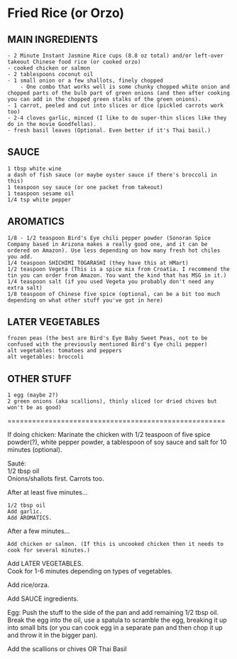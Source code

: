 # Fried Rice (or Orzo)  
   
## MAIN INGREDIENTS   

    - 2 Minute Instant Jasmine Rice cups (8.8 oz total) and/or left-over takeout Chinese food rice (or cooked orzo)
    - cooked chicken or salmon  
    - 2 tablespoons coconut oil  
    - 1 small onion or a few shallots, finely chopped
        - One combo that works well is some chunky chopped white onion and chopped parts of the bulb part of green onions (and then after cooking you can add in the chopped green stalks of the green onions).
    - 1 carrot, peeled and cut into slices or dice (pickled carrots work too)
    - 2-4 cloves garlic, minced (I like to do super-thin slices like they do in the movie Goodfellas).  
    - fresh basil leaves (Optional. Even better if it's Thai basil.)
  
## SAUCE  
	1 tbsp white wine
	a dash of fish sauce (or maybe oyster sauce if there's broccoli in this)  
	1 teaspoon soy sauce (or one packet from takeout)  
	1 teaspoon sesame oil  
	1/4 tsp white pepper
	  
## AROMATICS  
    1/8 - 1/2 teaspoon Bird's Eye chili pepper powder (Sonoran Spice Company based in Arizona makes a really good one, and it can be ordered on Amazon). Use less depending on how many fresh hot chiles you add. 
	1/4 teaspoon SHICHIMI TOGARASHI (they have this at HMart)  
    1/2 teaspoon Vegeta (This is a spice mix from Croatia. I recommend the tin you can order from Amazon. You want the kind that has MSG in it.)  
    1/4 teaspoon salt (if you used Vegeta you probably don't need any extra salt)  
	1/8 teaspoon of Chinese five spice (optional, can be a bit too much depending on what other stuff you've got in here)          
  
## LATER VEGETABLES  
    frozen peas (the best are Bird's Eye Baby Sweet Peas, not to be confused with the previously mentioned Bird's Eye chili pepper)  
    alt vegetables: tomatoes and peppers  
    alt vegetables: broccoli
  
## OTHER STUFF
    1 egg (maybe 2?)  
    2 green onions (aka scallions), thinly sliced (or dried chives but won't be as good)
  
=====================================================  
  
If doing chicken: Marinate the chicken with 1/2 teaspoon of five spice powder(?), white pepper powder, a tablespoon of soy sauce and salt for 10 minutes (optional).
  
Sauté:  
	1/2 tbsp oil  
	Onions/shallots first. Carrots too.  
      
After at least five minutes…
      
	1/2 tbsp oil  
	Add garlic.  
	Add AROMATICS.  
      
After a few minutes…

	Add chicken or salmon. (If this is uncooked chicken then it needs to cook for several minutes.)  
  
Add LATER VEGETABLES.  
Cook for 1-6 minutes depending on types of vegetables.  
  
Add rice/orza.  
  
Add SAUCE ingredients.  
  
Egg: Push the stuff to the side of the pan and add remaining 1/2 tbsp oil. Break the egg into the oil, use a spatula to scramble the egg, breaking it up into small bits (or you can cook egg in a separate pan and then chop it up and throw it in the bigger pan).  
  
Add the scallions or chives OR Thai Basil  
